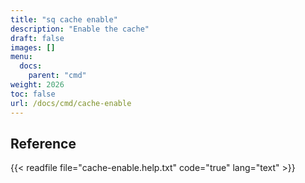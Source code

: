 ```yaml
---
title: "sq cache enable"
description: "Enable the cache"
draft: false
images: []
menu:
  docs:
    parent: "cmd"
weight: 2026
toc: false
url: /docs/cmd/cache-enable
---
```


## Reference

{{< readfile file="cache-enable.help.txt" code="true" lang="text" >}}
